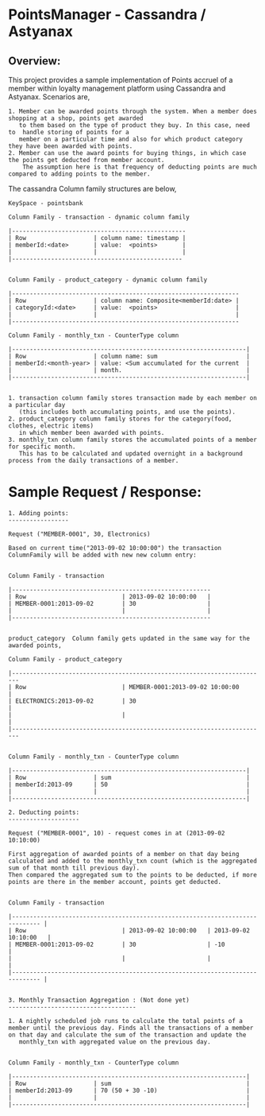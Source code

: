 PointsManager - Cassandra / Astyanax
====================================

Overview:
---------

This project provides a sample implementation of Points accruel of a member within loyalty 
	management platform using Cassandra and Astyanax. Scenarios are,
	
	1. Member can be awarded points through the system. When a member does shopping at a shop, points get awarded 
	   to them based on the type of product they buy. In this case, need to  handle storing of points for a 
	   member on a particular time and also for which product category they have been awarded with points.
	2. Member can use the award points for buying things, in which case the points get deducted from member account. 
		The assumption here is that frequency of deducting points are much compared to adding points to the member.
		   

The cassandra Column family structures are below,

	KeySpace - pointsbank
	
	Column Family - transaction - dynamic column family

	|-------------------------------------------------
	| Row                   | column name: timestamp |
	| memberId:<date>       | value:  <points>       |
	|                       |                        |
	|------------------------------------------------


	Column Family - product_category - dynamic column family

	|----------------------------------------------------------------
	| Row                   | column name: Composite<memberId:date> |
	| categoryId:<date>     | value:  <points>                      |
	|                       |                                       |
	|----------------------------------------------------------------

	Column Family - monthly_txn - CounterType column

	|------------------------------------------------------------------|
	| Row                   | column name: sum                         |
	| memberId:<month-year> | value: <Sum accumulated for the current  |
	|                       | month.                                   |
	|------------------------------------------------------------------|


	1. transaction column family stores transaction made by each member on a particular day 
	   (this includes both accumulating points, and use the points).
	2. product_category column family stores for the category(food, clothes, electric items) 
	   in which member been awarded with points.
	3. monthly_txn column family stores the accumulated points of a member for specific month. 
	   This has to be calculated and updated overnight in a background process from the daily transactions of a member.


Sample Request / Response:
=========================

	1. Adding points:
	-----------------

	Request ("MEMBER-0001", 30, Electronics)
	
	Based on current time("2013-09-02 10:00:00") the transaction ColumnFamily will be added with new new column entry:


	Column Family - transaction

	|--------------------------------------------------------
	| Row                           | 2013-09-02 10:00:00   |
	| MEMBER-0001:2013-09-02        | 30                    |
	|                               |                       |
	|--------------------------------------------------------


	product_category  Column family gets updated in the same way for the awarded points,

	Column Family - product_category

	|------------------------------------------------------------------------
	| Row                           | MEMBER-0001:2013-09-02 10:00:00       |
	| ELECTRONICS:2013-09-02        | 30                                    |
	|                               |                                       |
	|------------------------------------------------------------------------


	Column Family - monthly_txn - CounterType column 

	|------------------------------------------------------------------|
	| Row                   | sum                                      |
	| memberId:2013-09      | 50                                       |
	|                       |                                          |
	|------------------------------------------------------------------|

	2. Deducting points:
	--------------------

	Request ("MEMBER-0001", 10) - request comes in at (2013-09-02 10:10:00)
	
	First aggregation of awarded points of a member on that day being calculated and added to the monthly_txn count (which is the aggregated sum of that month till previous day).
	Then compared the aggregated sum to the points to be deducted, if more points are there in the member account, points get deducted.

	
	Column Family - transaction

	|------------------------------------------------------------------------------ |
	| Row                           | 2013-09-02 10:00:00   | 2013-09-02 10:10:00   |
	| MEMBER-0001:2013-09-02        | 30                    | -10                   |
	|                               |                       |                       |
	|------------------------------------------------------------------------------ |


	3. Monthly Transaction Aggregation : (Not done yet)
	------------------------------------

	1. A nightly scheduled job runs to calculate the total points of a member until the previous day. Finds all the transactions of a member on that day and calculate the sum of the transaction and update the
	   monthly_txn with aggregated value on the previous day.


	Column Family - monthly_txn - CounterType column 

	|------------------------------------------------------------------|
	| Row                   | sum                                      |
	| memberId:2013-09      | 70 (50 + 30 -10)                         |
	|                       |                                          |
	|------------------------------------------------------------------|

